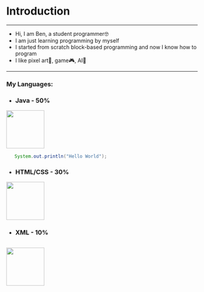 # Introduction
---
- Hi, I am Ben, a student programmer🤓
- I am just learning programming by myself
- I started from scratch block-based programming and now I know how to program
- I like pixel art🎨, game🎮, AI🤖
---
### My Languages:
- ### Java - 50%
<a href='https://www.linkpicture.com/view.php?img=LPic63aadc5c13fa42004653101'><img src='https://www.linkpicture.com/q/IMG_20221227_195115.jpg' type='image' width="100"></a>
```java
   System.out.println("Hello World");
```
- ### HTML/CSS - 30%
<a href='https://www.linkpicture.com/view.php?img=LPic63aae76db9e121078543631'><img src='https://www.linkpicture.com/q/1_lJ32Bl-lHWmNMUSiSq17gQ.png' type='image' width="100"></a>
- ### XML - 10%
<a href='https://www.linkpicture.com/view.php?img=LPic63aae83d7586b1584824922'><img src='https://www.linkpicture.com/q/0a283783146fdc9cfecb98c0d4756757.png' type='image' width="100"></a>
---
